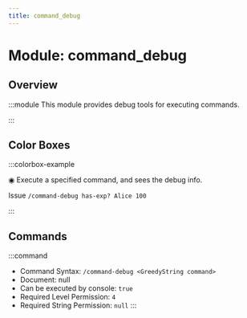```yaml
---
title: command_debug
---
```



# Module: command_debug

## Overview
:::module
  This module provides debug tools for executing commands.


:::
## Color Boxes

:::colorbox-example

  ◉ Execute a specified command, and sees the debug info.
  
  Issue `/command-debug has-exp? Alice 100`


:::

## Commands
:::command
- Command Syntax: `/command-debug <GreedyString command>`
- Document: null
- Can be executed by console: `true`
- Required Level Permission: `4`
- Required String Permission: `null`
:::
